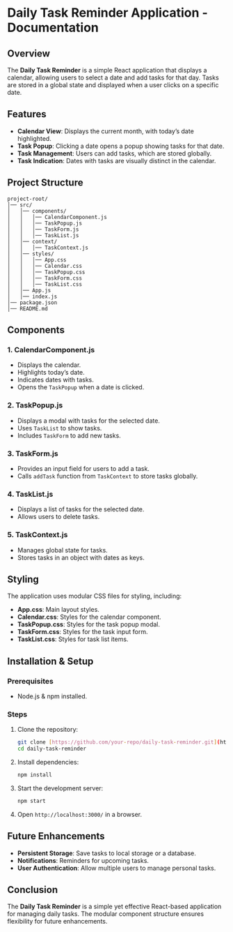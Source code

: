 # Daily Task Reminder Application - Documentation

## Overview
The **Daily Task Reminder** is a simple React application that displays a calendar, allowing users to select a date and add tasks for that day. Tasks are stored in a global state and displayed when a user clicks on a specific date.

## Features
- **Calendar View**: Displays the current month, with today’s date highlighted.
- **Task Popup**: Clicking a date opens a popup showing tasks for that date.
- **Task Management**: Users can add tasks, which are stored globally.
- **Task Indication**: Dates with tasks are visually distinct in the calendar.

## Project Structure
```
project-root/
│── src/
│   │── components/
│   │   │── CalendarComponent.js
│   │   │── TaskPopup.js
│   │   │── TaskForm.js
│   │   │── TaskList.js
│   │── context/
│   │   │── TaskContext.js
│   │── styles/
│   │   │── App.css
│   │   │── Calendar.css
│   │   │── TaskPopup.css
│   │   │── TaskForm.css
│   │   │── TaskList.css
│   │── App.js
│   │── index.js
│── package.json
│── README.md
```

## Components
### 1. **CalendarComponent.js**
- Displays the calendar.
- Highlights today’s date.
- Indicates dates with tasks.
- Opens the `TaskPopup` when a date is clicked.

### 2. **TaskPopup.js**
- Displays a modal with tasks for the selected date.
- Uses `TaskList` to show tasks.
- Includes `TaskForm` to add new tasks.

### 3. **TaskForm.js**
- Provides an input field for users to add a task.
- Calls `addTask` function from `TaskContext` to store tasks globally.

### 4. **TaskList.js**
- Displays a list of tasks for the selected date.
- Allows users to delete tasks.

### 5. **TaskContext.js**
- Manages global state for tasks.
- Stores tasks in an object with dates as keys.

## Styling
The application uses modular CSS files for styling, including:
- **App.css**: Main layout styles.
- **Calendar.css**: Styles for the calendar component.
- **TaskPopup.css**: Styles for the task popup modal.
- **TaskForm.css**: Styles for the task input form.
- **TaskList.css**: Styles for task list items.

## Installation & Setup
### Prerequisites
- Node.js & npm installed.

### Steps
1. Clone the repository:
   ```sh
   git clone [https://github.com/your-repo/daily-task-reminder.git](https://github.com/abhinandkrishna20/reminder)
   cd daily-task-reminder
   ```
2. Install dependencies:
   ```sh
   npm install
   ```
3. Start the development server:
   ```sh
   npm start
   ```
4. Open `http://localhost:3000/` in a browser.

## Future Enhancements
- **Persistent Storage**: Save tasks to local storage or a database.
- **Notifications**: Reminders for upcoming tasks.
- **User Authentication**: Allow multiple users to manage personal tasks.

## Conclusion
The **Daily Task Reminder** is a simple yet effective React-based application for managing daily tasks. The modular component structure ensures flexibility for future enhancements.

